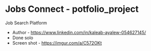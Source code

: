 #  Jobs Connect - potfolio_project
Job Search Platform
- Author - https://www.linkedin.com/in/kaleab-ayalew-054627145/
- Done solo
- Screen shot - https://imgur.com/a/C572OKt
